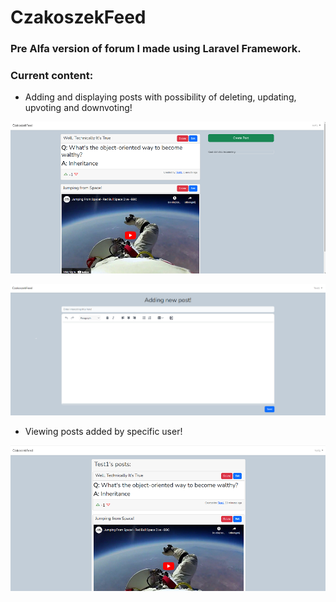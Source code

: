 # CzakoszekFeed

### Pre Alfa version of forum I made using Laravel Framework. 

### Current content:

- Adding and displaying posts with possibility of deleting, updating, upvoting and downvoting!

![front page image](readmeImages/frontPage.png?raw=true "Front page image")

![add article image](readmeImages/addArticle.png?raw=true "Add article image")

- Viewing posts added by specific user!

![profile page image](readmeImages/profilePage.png?raw=true "Profile Page image")
